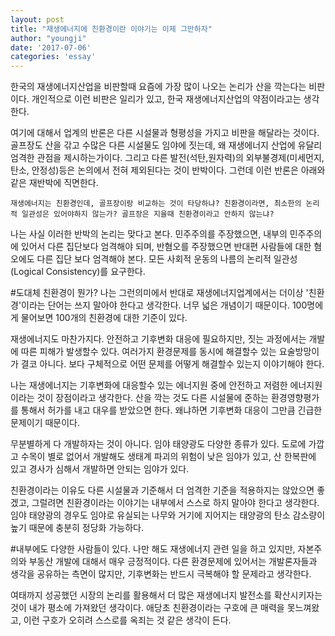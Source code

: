 ```yaml
---
layout: post
title: "재생에너지에 친환경이란 이야기는 이제 그만하자"
author: "youngji"
date: '2017-07-06'
categories: 'essay'
---
```

한국의 재생에너지산업을 비판할때 요즘에 가장 많이 나오는 논리가 산을 깍는다는 비판이다. 개인적으로 이런 비판은 일리가 있고, 한국 재생에너지산업의 약점이라고는 생각한다.

여기에 대해서 업계의 반론은 다른 시설물과 형평성을 가지고 비판을 해달라는 것이다. 골프장도 산을 갂고 수많은 다른 시설물도 임야에 짓는데, 왜 재생에너지 산업에 유달리 엄격한 관점을 제시하는가이다. 그리고 다른 발전(석탄,원자력)의 외부불경제(미세먼지, 탄소, 안정성)등은 논의에서 전혀 제외된다는 것이 반박이다. 그런데 이런 반론은 아래와 같은 재반박에 직면한다.

`재생에너지는 친환경인데, 골프장이랑 비교하는 것이 타당하냐? 친환경이라면, 최소한의 논리적 일관성은 있어야하지 않는가? 골프장은 지을때 친환경이라고 안하지 않는냐?`

나는 사실 이러한 반박의 논리는 맞다고 본다. 민주주의를 주장했으면, 내부의 민주주의에 있어서 다른 집단보다 엄격해야 되며, 반혐오를 주장했으면 반대편 사람들에 대한 혐오에도 다른 집단 보다 엄격해야 본다. 모든 사회적 운동의 나름의 논리적 일관성(Logical Consistency)를 요구한다.

#도대체 친환경이 뭔가?
나는 그런의미에서 반대로 재생에너지업계에서는 더이상 '친환경'이라는 단어는 쓰지 말아야 한다고 생각한다. 너무 넓은 개념이기 때문이다. 100명에게 물어보면 100개의 친환경에 대한 기준이 있다.

재생에너지도 마찬가지다. 안전하고 기후변화 대응에 필요하지만, 짓는 과정에서는 개발에 따른 피해가 발생할수 있다. 여러가지 환경문제를 동시에 해결할수 있는 요술방망이가 결코 아니다. 보다 구체적으로 어떤 문제를 어떻게 해결할수 있는지 이야기해야 한다.

나는 재생에너지는 기후변화에 대응할수 있는 에너지원 중에 안전하고 저렴한 에너지원이라는 것이 장점이라고 생각한다. 산을 깍는 것도 다른 시설물에 준하는 환경영향평가를 통해서 허가를 내고 대우를 받았으면 한다. 왜냐하면 기후변화 대응이 그만큼 긴급한 문제이기 때문이다.

무분별하게 다 개발하자는 것이 아니다. 임야 태양광도 다양한 종류가 있다. 도로에 가깝고 수목이 별로 없어서 개발해도 생태계 파괴의 위험이 낮은 임야가 있고, 산 한복판에 있고 경사가 심해서 개발하면 안되는 임야가 있다.

친환경이라는 이유도 다른 시설물과 기준해서 더 엄격한 기준을 적용하지는 않았으면 좋겠고, 그럴려면 친환경이라는 이야기는 내부에서 스스로 하지 말아야 한다고 생각한다. 임야 태양광의 경우도 임야로 유실되는 나무와 거기에 지어지는 태양광의 탄소 감소량이 높기 때문에 충분히 정당화 가능하다.

#내부에도 다양한 사람들이 있다.
나만 해도 재생에너지 관련 일을 하고 있지만, 자본주의와 부동산 개발에 대해서 매우 긍정적이다. 다른 환경문제에 있어서는 개발론자들과 생각을 공유하는 측면이 많지만, 기후변화는 반드시 극복해야 할 문제라고 생각한다.

여태까지 성공했던 시장의 논리를 활용해서 더 많은 재생에너지 발전소를 확산시키자는 것이 내가 평소에 가져왔던 생각이다. 애당초 친환경이라는 구호에 큰 매력을 못느껴왔고, 이런 구호가 오히려 스스로를 옥죄는 것 같은 생각이 든다.
